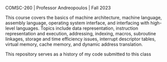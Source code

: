 COMSC-260 | Professor Andreopoulos | Fall 2023

This course covers the basics of machine architecture, machine language, assembly language, operating system interface, and interfacing with high-level languages. 
Topics include data representation, instruction representation and execution, addressing, indexing, macros, subroutine linkages, 
storage and time efficiency issues, interrupt descriptor tables, virtual memory, cache memory, and dynamic address translation.

This repository serves as a history of my code submitted to this class
